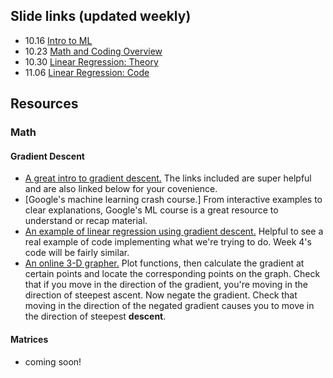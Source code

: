 ## Slide links (updated weekly)

- 10.16 [Intro to ML](tinyurl.com/btrackslides1)
- 10.23 [Math and Coding Overview](tinyurl.com/btrackslides2)
- 10.30 [Linear Regression: Theory](tinyurl.com/btracksl3)
- 11.06 [Linear Regression: Code](https://tinyurl.com/btrackslides4)

## Resources

### Math
#### Gradient Descent
- [A great intro to gradient descent.](https://medium.com/@montjoile/an-introduction-to-gradient-descent-algorithm-34cf3cee752b) The links included are super helpful and are also linked below for your covenience. 
- [Google's machine learning crash course.] From interactive examples to clear explanations, Google's ML course is a great resource to understand or recap material.
- [An example of linear regression using gradient descent.](https://colab.research.google.com/drive/1PPVP27QaY2HaQNW3Gy3HT8MssdqXsHbM) Helpful to see a real example of code implementing what we're trying to do. Week 4's code will be fairly similar.
- [An online 3-D grapher.](https://academo.org/demos/3d-surface-plotter/) Plot functions, then calculate the gradient at certain points and locate the corresponding points on the graph. Check that if you move in the direction of the gradient, you're moving in the direction of steepest ascent. Now negate the gradient. Check that moving in the direction of the negated gradient causes you to move in the direction of steepest **descent**.

#### Matrices
- coming soon!
